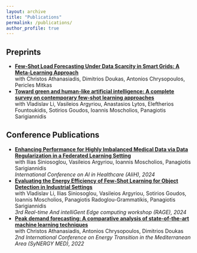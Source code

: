 ```yaml
---
layout: archive
title: "Publications"
permalink: /publications/
author_profile: true
---
```


Preprints
------------
- **[Few-Shot Load Forecasting Under Data Scarcity in Smart Grids: A Meta-Learning Approach](https://arxiv.org/pdf/2406.05887)** <br> with Christos Athanasiadis, Dimitrios Doukas, Antonios Chrysopoulos, Pericles Mitkas
- **[Toward green and human-like artificial intelligence: A complete survey on contemporary few-shot learning approaches](https://arxiv.org/pdf/2402.03017)** <br> with Vladislav Li, Vasileios Argyriou, Anastasios Lytos, Eleftherios Fountoukidis, Sotirios Goudos, Ioannis Moscholios, Panagiotis Sarigiannidis

Conference Publications
------------
- **[Enhancing Performance for Highly Imbalanced Medical Data via Data Regularization in a Federated Learning Setting](https://arxiv.org/pdf/2405.20430)** <br> with Ilias Siniosoglou, Vasileios Argyriou, Ioannis Moscholios, Panagiotis Sarigiannidis <br> <em> International Conference on AI in Healthcare (AIiH), 2024 </em>
- **[Evaluating the Energy Efficiency of Few-Shot Learning for Object Detection in Industrial Settings](https://arxiv.org/pdf/2403.06631)** <br> with Vladislav Li, Ilias Siniosoglou, Vasileios Argyriou, Sotirios Goudos, Ioannis Moscholios, Panagiotis Radoglou-Grammatikis, Panagiotis Sarigiannidis <br> <em> 3rd Real-time And intelliGent Edge computing workshop (RAGE), 2024 </em>
- **[Peak demand forecasting: A comparative analysis of state-of-the-art machine learning techniques](https://ieeexplore.ieee.org/abstract/document/9941434)** <br> with Christos Athanasiadis, Antonios Chrysopoulos, Dimitrios Doukas <br> <em> 2nd International Conference on Energy Transition in the Mediterranean Area (SyNERGY MED), 2022 </em>
